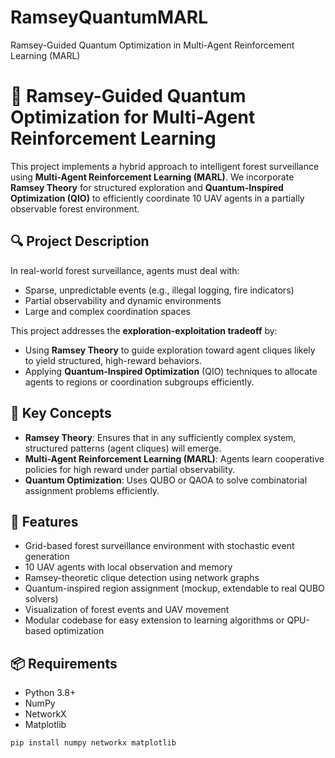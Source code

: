 # RamseyQuantumMARL
Ramsey-Guided Quantum Optimization in Multi-Agent Reinforcement Learning (MARL)
# 🚁 Ramsey-Guided Quantum Optimization for Multi-Agent Reinforcement Learning

This project implements a hybrid approach to intelligent forest surveillance using **Multi-Agent Reinforcement Learning (MARL)**. We incorporate **Ramsey Theory** for structured exploration and **Quantum-Inspired Optimization (QIO)** to efficiently coordinate 10 UAV agents in a partially observable forest environment.

## 🔍 Project Description

In real-world forest surveillance, agents must deal with:
- Sparse, unpredictable events (e.g., illegal logging, fire indicators)
- Partial observability and dynamic environments
- Large and complex coordination spaces

This project addresses the **exploration-exploitation tradeoff** by:
- Using **Ramsey Theory** to guide exploration toward agent cliques likely to yield structured, high-reward behaviors.
- Applying **Quantum-Inspired Optimization** (QIO) techniques to allocate agents to regions or coordination subgroups efficiently.

## 🧠 Key Concepts

- **Ramsey Theory**: Ensures that in any sufficiently complex system, structured patterns (agent cliques) will emerge.
- **Multi-Agent Reinforcement Learning (MARL)**: Agents learn cooperative policies for high reward under partial observability.
- **Quantum Optimization**: Uses QUBO or QAOA to solve combinatorial assignment problems efficiently.

## 🧱 Features

- Grid-based forest surveillance environment with stochastic event generation
- 10 UAV agents with local observation and memory
- Ramsey-theoretic clique detection using network graphs
- Quantum-inspired region assignment (mockup, extendable to real QUBO solvers)
- Visualization of forest events and UAV movement
- Modular codebase for easy extension to learning algorithms or QPU-based optimization

## 📦 Requirements

- Python 3.8+
- NumPy
- NetworkX
- Matplotlib

```bash
pip install numpy networkx matplotlib
